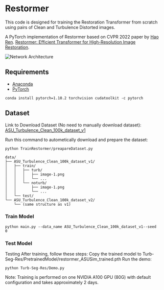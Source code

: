 # Restormer

This code is designed for training the Restoration Transformer from scratch using pairs of Clean and Turbulence Distorted images.

A PyTorch implementation of Restormer based on CVPR 2022 paper by [Hao Ren](https://github.com/leftthomas/Restormer).
[Restormer: Efficient Transformer for High-Resolution Image Restoration](https://arxiv.org/abs/2111.09881).

![Network Architecture](result/structure.png)

## Requirements

- [Anaconda](https://www.anaconda.com/download/)
- [PyTorch](https://pytorch.org)

```
conda install pytorch=1.10.2 torchvision cudatoolkit -c pytorch
```

## Dataset

Link to Download Dataset (No need to manually download dataset): [ASU_Turbulence_Clean_100k_dataset_v1]([https://](https://huggingface.co/datasets/riponcs/ASU_Turbulence_Clean_100k_dataset_v1)https://)

Run this command to autometically download and prepare the dataset:

```
python TrainRestormer/preapareDataset.py
```

```
data/
├── ASU_Turbulence_Clean_100k_dataset_v1/
│   ├── train/
│   │   ├── turb/
│   │   │   ├── image-1.png
│   │   │   └── ...
│   │   └── noturb/
│   │       ├── image-1.png
│   │       └── ...
│   └── test/
└── ASU_Turbulence_Clean_100k_dataset_v2/
    └── (same structure as v1)
```

### Train Model

```
python main.py --data_name ASU_Turbulence_Clean_100k_dataset_v1--seed 0
```

### Test Model

Testing
After training, follow these steps:
Copy the trained model to Turb-Seg-Res/PretrainedModel/restormer_ASUSim_trained.pth
Run the demo:

```
python Turb-Seg-Res/Demo.py
```

Note: Training is performed on one NVIDIA A100 GPU (80G) with default configuration and takes approximately 2 days.
